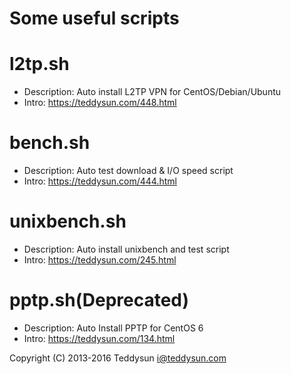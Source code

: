 # Some useful scripts

l2tp.sh
=======

* Description: Auto install L2TP VPN for CentOS/Debian/Ubuntu
* Intro: https://teddysun.com/448.html

bench.sh
========

* Description: Auto test download & I/O speed script
* Intro: https://teddysun.com/444.html

unixbench.sh
============

* Description: Auto install unixbench and test script
* Intro: https://teddysun.com/245.html

pptp.sh(Deprecated)
===================

* Description: Auto Install PPTP for CentOS 6
* Intro: https://teddysun.com/134.html

Copyright (C) 2013-2016 Teddysun <i@teddysun.com>
